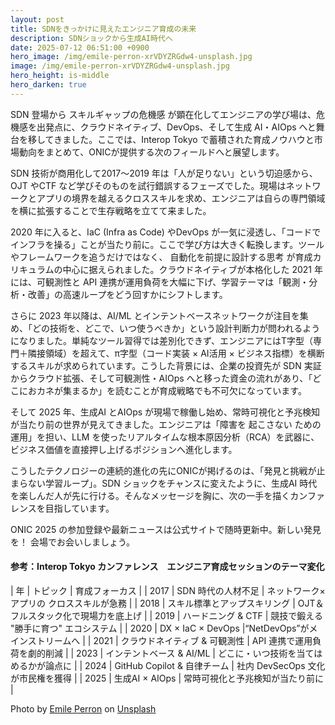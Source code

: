 ```yaml
---
layout: post
title: SDNをきっかけに見えたエンジニア育成の未来
description: SDNショックから生成AI時代へ
date: 2025-07-12 06:51:00 +0900
hero_image: /img/emile-perron-xrVDYZRGdw4-unsplash.jpg
image: /img/emile-perron-xrVDYZRGdw4-unsplash.jpg
hero_height: is-middle
hero_darken: true
---
```

SDN 登場から スキルギャップの危機感 が顕在化してエンジニアの学び場は、危機感を出発点に、クラウドネイティブ、DevOps、そして生成 AI・AIOps へと舞台を移してきました。ここでは、Interop Tokyo で蓄積された育成ノウハウと市場動向をまとめて、ONICが提供する次のフィールドへと展望します。

SDN 技術が商用化して2017〜2019 年は「人が足りない」という切迫感から、OJT やCTF など学びそのものを試行錯誤するフェーズでした。現場はネットワークとアプリの境界を越えるクロススキルを求め、エンジニアは自らの専門領域を横に拡張することで生存戦略を立てて来ました。

2020 年に入ると、IaC (Infra as Code) やDevOps が一気に浸透し、「コードでインフラを操る」ことが当たり前に。ここで学び方は大きく転換します。ツールやフレームワークを追うだけではなく、 自動化を前提に設計する思考  が育成カリキュラムの中心に据えられました。クラウドネイティブが本格化した 2021 年には、可観測性と API 連携が運用負荷を大幅に下げ、学習テーマは「観測・分析・改善」の高速ループをどう回すかにシフトします。

さらに 2023 年以降は、AI/ML とインテントベースネットワークが注目を集め、「どの技術を、どこで、いつ使うべきか」という設計判断力が問われるようになりました。単純なツール習得では差別化できず、エンジニアにはT字型（専門＋隣接領域）を超えて、π字型（コード実装 × AI活用 × ビジネス指標）を横断するスキルが求められています。こうした背景には、企業の投資先が SDN 実証からクラウド拡張、そして可観測性・AIOps へと移った資金の流れがあり、「どこにおカネが集まるか」を読むことが育成戦略でも不可欠になっています。

そして 2025 年、生成AI とAIOps が現場で稼働し始め、常時可視化と予兆検知が当たり前の世界が見えてきました。エンジニアは「障害を 起こさない ための運用」を担い、LLM を使ったリアルタイムな根本原因分析（RCA）を武器に、ビジネス価値を直接押し上げるポジションへ進化します。

こうしたテクノロジーの連続的進化の先にONICが掲げるのは、「発見と挑戦が止まらない学習ループ」。SDN ショックをチャンスに変えたように、生成AI 時代を楽しんだ人が先に行ける。そんなメッセージを胸に、次の一手を描くカンファレンスを目指しています。

ONIC 2025 の参加登録や最新ニュースは公式サイトで随時更新中。新しい発見を！ 会場でお会いしましょう。

#### 参考：Interop Tokyo カンファレンス　エンジニア育成セッションのテーマ変化

| 年   | トピック                       | 育成フォーカス |
| 2017 | SDN 時代の人材不足             | ネットワーク×アプリの クロススキルが急務 |
| 2018 | スキル標準とアップスキリング   | OJT＆フルスタック化で現場力を底上げ |
| 2019 | ハードニング & CTF             | 競技で鍛える "勝手に育つ" エコシステム |
| 2020 | DX × IaC × DevOps            |“NetDevOps”がメインストリームへ |
| 2021 | クラウドネイティブ & 可観測性  | API 連携で運用負荷を劇的削減 |
| 2023 | インテントベース & AI/ML       | どこに・いつ技術を当てはめるかが論点に |
| 2024 | GitHub Copilot & 自律チーム    | 社内 DevSecOps 文化が市民権を獲得 |
| 2025 | 生成AI × AIOps                | 常時可視化と予兆検知が当たり前に |

Photo by <a href="https://unsplash.com/@emilep?utm_content=creditCopyText&utm_medium=referral&utm_source=unsplash">Emile Perron</a> on <a href="https://unsplash.com/photos/macbook-pro-showing-programming-language-xrVDYZRGdw4?utm_content=creditCopyText&utm_medium=referral&utm_source=unsplash">Unsplash</a>